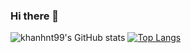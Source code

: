 ### Hi there 👋
<!--
**khanhnt99/khanhnt99** is a ✨ _special_ ✨ repository because its `README.md` (this file) appears on your GitHub profile.

Here are some ideas to get you started:

- 🔭 I’m currently working on ...
- 🌱 I’m currently learning ...
- 👯 I’m looking to collaborate on ...
- 🤔 I’m looking for help with ...
- 💬 Ask me about ...
- 📫 How to reach me: ...
- 😄 Pronouns: ...
- ⚡ Fun fact: ...
-->

![khanhnt99's GitHub stats](https://github-readme-stats.vercel.app/api?username=khanhnt99&show_icons=true&theme=onedark)
[![Top Langs](https://github-readme-stats.vercel.app/api/top-langs/?username=khanhnt99)](https://github.com/khanhnt99/github-readme-stats)
